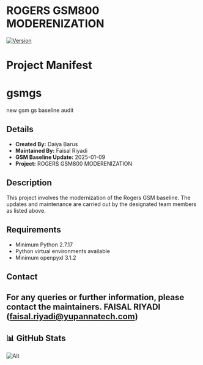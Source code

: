 # ROGERS GSM800 MODERENIZATION

[![Version](https://img.shields.io/github/v/release/faisalri/GSMGS_YPN_ROGERS?color=%230567ff&label=Latest%20Release&style=for-the-badge)](https://github.com/faisalri/GSMGS_YPN_ROGERS/releases)

# Project Manifest

# gsmgs
new gsm gs baseline audit

## Details
- **Created By:** Daiya Barus
- **Maintained By:** Faisal Riyadi
- **GSM Baseline Update:** 2025-01-09
- **Project:** ROGERS GSM800 MODERENIZATION

## Description
This project involves the modernization of the Rogers GSM baseline. The updates and maintenance are carried out by the designated team members as listed above.

## Requirements
- Minimum Python 2.7.17
- Python virtual environments available
- Minimum openpyxl 3.1.2
  
## Contact
For any queries or further information, please contact the maintainers.
FAISAL RIYADI (faisal.riyadi@yupannatech.com)
---

## 📊 GitHub Stats

![Alt](https://repobeats.axiom.co/api/embed/9ce849db10794e290f63429333c0e8bbddfca563.svg "Repobeats analytics image")
